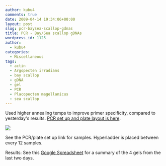 ```yaml
---
author: kubu4
comments: true
date: 2009-04-14 19:34:06+00:00
layout: post
slug: pcr-baysea-scallop-gdnas
title: PCR - Bay/Sea scallop gDNAs
wordpress_id: 1125
author:
  - kubu4
categories:
  - Miscellaneous
tags:
  - actin
  - Argopecten irradians
  - bay scallop
  - gDNA
  - gel
  - PCR
  - Placopecten magellanicus
  - sea scallop
---
```


Used higher annealing temps to improve primer specificity, compared to yesterday's results. [PCR set up and plate layout is here](https://eagle.fish.washington.edu/Arabidopsis/Notebook%20Workup%20Files/20090414-02.png).

![](https://eagle.fish.washington.edu/Arabidopsis/20090414-01.JPG)

See the PCR/plate set up link for samples. Hyperladder is placed between every 12 samples.

Results: See this [Google Spreadsheet](httpss://spreadsheets.google.com/ccc?key=pwrSWt05L-jYWIFJ9BRI9Qg&hl=en) for a summary of the 4 gels from the last two days.
